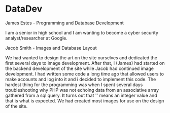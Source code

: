 # DataDev
James Estes - Programming and Database Development

I am a senior in high school and I am wanting to become a cyber security analyst/researcher at Google.

Jacob Smith - Images and Database Layout



We had wanted to design the art on the site ourselves and dedicated the first several days to image development. After that, I (James) had started on the backend development of the site while Jacob had continued image development. I had written some code a long time ago that allowed users to make accounts and log into it and i decided to implement this code. The hardest thing for the programming was when I spent several days troubleshooting why PHP was not echoing data from an associative array gathered from a sql query. It turns out that '' means an integer value and that is what is expected. We had created most images for use on the design of the site.

